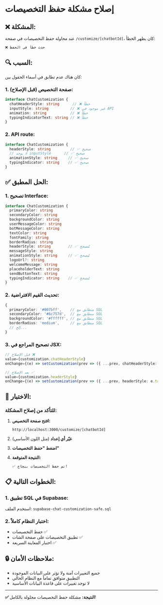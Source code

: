 # إصلاح مشكلة حفظ التخصيصات

## ❌ المشكلة:
عند محاولة حفظ التخصيصات في صفحة `/customize/[chatbotId]`، كان يظهر الخطأ:
```
❌ حدث خطأ في الحفظ
```

## 🔍 السبب:
كان هناك عدم تطابق في أسماء الحقول بين:

### 1. صفحة التخصيص (قبل الإصلاح):
```typescript
interface ChatCustomization {
  chatHeaderStyle: string      // ❌ خطأ
  inputStyle: string          // ❌ غير موجود في API
  animation: string           // ❌ خطأ  
  typingIndicatorText: string // ❌ خطأ
}
```

### 2. API route:
```typescript
interface ChatCustomization {
  headerStyle: string         // ✅ صحيح
  // لا يوجد inputStyle      // ✅ صحيح
  animationStyle: string     // ✅ صحيح
  typingIndicator: string    // ✅ صحيح
}
```

## ✅ الحل المطبق:

### 1. تصحيح Interface:
```typescript
interface ChatCustomization {
  primaryColor: string
  secondaryColor: string
  backgroundColor: string
  userMessageColor: string
  botMessageColor: string
  textColor: string
  fontFamily: string
  borderRadius: string
  headerStyle: string        // ✅ مُصحح
  messageStyle: string
  animationStyle: string     // ✅ مُصحح
  logoUrl?: string
  welcomeMessage: string
  placeholderText: string
  sendButtonText: string
  typingIndicator: string    // ✅ مُصحح
}
```

### 2. تحديث القيم الافتراضية:
```typescript
{
  primaryColor: '#007bff',    // متطابق مع SQL
  secondaryColor: '#6c757d',  // متطابق مع SQL
  backgroundColor: '#ffffff', // متطابق مع SQL
  borderRadius: 'medium',     // متطابق مع SQL
  // إلخ...
}
```

### 3. تصحيح المراجع في JSX:
```typescript
// قبل الإصلاح ❌
value={customization.chatHeaderStyle}
onChange={(e) => setCustomization(prev => ({ ...prev, chatHeaderStyle: e.target.value }))}

// بعد الإصلاح ✅
value={customization.headerStyle}
onChange={(e) => setCustomization(prev => ({ ...prev, headerStyle: e.target.value }))}
```

## 🧪 الاختبار:

### للتأكد من إصلاح المشكلة:
1. **افتح صفحة التخصيص:**
   ```
   http://localhost:3000/customize/[chatbotId]
   ```

2. **غيّر أي إعداد** (مثل اللون الأساسي)

3. **اضغط "حفظ التخصيصات"**

4. **النتيجة المتوقعة:**
   ```
   ✅ تم حفظ التخصيصات بنجاح!
   ```

## 📋 الخطوات التالية:

### 1. تطبيق SQL في Supabase:
استخدم الملف: `supabase-chat-customization-safe.sql`

### 2. اختبار النظام كاملاً:
- حفظ التخصيصات ✅
- تطبيق التخصيصات على صفحة الشات ✅
- اختبار المعاينة السريعة ✅

## 🔒 ملاحظات الأمان:
- جميع التغييرات آمنة ولا تؤثر على البيانات الموجودة
- التطبيق متوافق تماماً مع النظام الحالي
- لا توجد تغييرات على قاعدة البيانات الأساسية

---

**✅ النتيجة:** مشكلة حفظ التخصيصات محلولة بالكامل! 